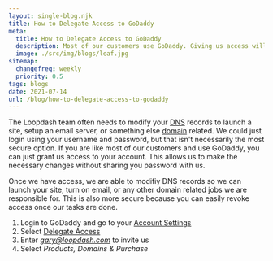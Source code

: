 ```yaml
---
layout: single-blog.njk
title: How to Delegate Access to GoDaddy
meta:
  title: How to Delegate Access to GoDaddy
  description: Most of our customers use GoDaddy. Giving us access will allow us to add the appropriate DNS records without sharing your password.
  image: ./src/img/blogs/leaf.jpg
sitemap:
  changefreq: weekly
  priority: 0.5
tags: blogs
date: 2021-07-14
url: /blog/how-to-delegate-access-to-godaddy
---
```


The Loopdash team often needs to modify your [DNS](/glossary/dns) records to launch a site, setup an email server, or something else [domain](/glossary/domain-name/) related. We could just login using your username and password, but that isn't necessarily the most secure option. If you are like most of our customers and use GoDaddy, you can just grant us access to your account. This allows us to make the necessary changes without sharing you password with us.

Once we have access, we are able to modifiy DNS records so we can launch your site, turn on email, or any other domain related jobs we are responsible for. This is also more secure because you can easily revoke access once our tasks are done.

1. Login to GoDaddy and go to your [Account Settings](https://account.godaddy.com/)
2. Select [Delegate Access](https://account.godaddy.com/access/)
3. Enter *gary@loopdash.com* to invite us
4. Select _Products, Domains & Purchase_
